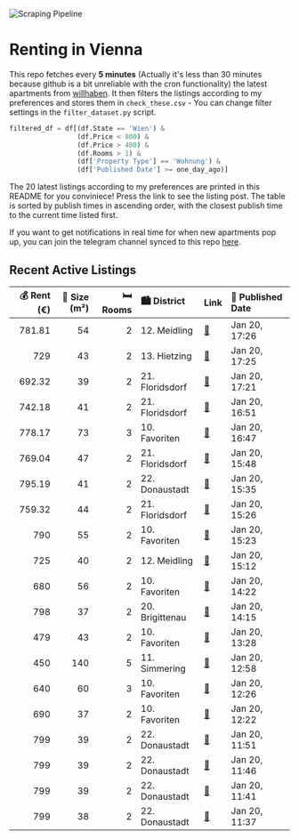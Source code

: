![Scraping Pipeline](https://github.com/AthomsG/renting-in-vienna/actions/workflows/run_pipeline.yml/badge.svg)


# Renting in Vienna

This repo fetches every **5 minutes** (Actually it's less than 30 minutes because github is a bit unreliable with the cron functionality) the latest apartments from [willhaben](https://www.willhaben.at/).
It then filters the listings according to my preferences and stores them in `check_these.csv` - You can change filter settings in the `filter_dataset.py` script.

```python
filtered_df = df[(df.State == 'Wien') & 
                 (df.Price < 800) &
                 (df.Price > 400) &
                 (df.Rooms > 1) &
                 (df['Property Type'] == 'Wohnung') &
                 (df['Published Date'] >= one_day_ago)]
```

The 20 latest listings according to my preferences are printed in this README for you conviniece! Press the link to see the listing post.
The table is sorted by publish times in ascending order, with the closest publish time to the current time listed first.

If you want to get notifications in real time for when new apartments pop up, you can join the telegram channel synced to this repo [here](https://t.me/+1HPAYOf5BSsyNTlk).

## Recent Active Listings

|   💰 Rent (€) |   📏 Size (m²) |   🛏️ Rooms | 🏙️ District     | Link                                                                                                                                                                                                                                                                                                        | 📅 Published Date   |
|-------------:|--------------:|-----------:|:----------------|:------------------------------------------------------------------------------------------------------------------------------------------------------------------------------------------------------------------------------------------------------------------------------------------------------------|:-------------------|
|       781.81 |            54 |          2 | 12. Meidling    | [🔗](https://www.willhaben.at/iad/immobilien/d/mietwohnungen/wien/wien-1120-meidling/2-zimmer-altbau-mit-guter-anbindung-2003990576/)                                                                                                                                                                        | Jan 20, 17:26      |
|       729    |            43 |          2 | 13. Hietzing    | [🔗](https://www.willhaben.at/iad/immobilien/d/mietwohnungen/wien/wien-1130-hietzing/%C3%A4u%C3%9Ferst-exklusive-2-zimmer-wohnung-mit-bestausstattung-%21%21-heizung-&-warmwasser-inklusive-%21%21-1980055710/)                                                                                              | Jan 20, 17:25      |
|       692.32 |            39 |          2 | 21. Floridsdorf | [🔗](https://www.willhaben.at/iad/immobilien/d/mietwohnungen/wien/wien-1210-floridsdorf/gepflegte-studentenwohnungen-mit-einbauk%C3%BCche-in-1210-zu-mieten-1317724224/)                                                                                                                                     | Jan 20, 17:21      |
|       742.18 |            41 |          2 | 21. Floridsdorf | [🔗](https://www.willhaben.at/iad/immobilien/d/mietwohnungen/wien/wien-1210-floridsdorf/gepflegte-studentenwohnungen-mit-einbauk%C3%BCche-in-1210-zu-mieten-1764666987/)                                                                                                                                     | Jan 20, 16:51      |
|       778.17 |            73 |          3 | 10. Favoriten   | [🔗](https://www.willhaben.at/iad/immobilien/d/mietwohnungen/wien/wien-1100-favoriten/unbefristete-3-zimmer-wohnung-mit-guter-anbindung%21-1709112914/)                                                                                                                                                      | Jan 20, 16:47      |
|       769.04 |            47 |          2 | 21. Floridsdorf | [🔗](https://www.willhaben.at/iad/immobilien/d/mietwohnungen/wien/wien-1210-floridsdorf/modernes-2-zimmer-juwel-mit-balkon-nahe-floridsdorf-bahnhof---entspannte-und-naturnahe-umgebung-824346859/)                                                                                                          | Jan 20, 15:48      |
|       795.19 |            41 |          2 | 22. Donaustadt  | [🔗](https://www.willhaben.at/iad/immobilien/d/mietwohnungen/wien/wien-1220-donaustadt/moderne-neubauwohnung-mit-gro%C3%9Fem-balkon-und-abstellraum-nahe-u1-kagraner-platz---im-neuen-wohnviertel-am-langen-felde-1911782186/)                                                                               | Jan 20, 15:35      |
|       759.32 |            44 |          2 | 21. Floridsdorf | [🔗](https://www.willhaben.at/iad/immobilien/d/mietwohnungen/wien/wien-1210-floridsdorf/gepflegte-studentenwohnungen-mit-einbauk%C3%BCche-in-1210-zu-mieten-1311001680/)                                                                                                                                     | Jan 20, 15:26      |
|       790    |            55 |          2 | 10. Favoriten   | [🔗](https://www.willhaben.at/iad/immobilien/d/mietwohnungen/wien/wien-1100-favoriten/dachgeschoss-balkonwohung-hell-2-zimmer-ohne-lift-4.-stock-1274634123/)                                                                                                                                                | Jan 20, 15:23      |
|       725    |            40 |          2 | 12. Meidling    | [🔗](https://www.willhaben.at/iad/immobilien/d/mietwohnungen/wien/wien-1120-meidling/%2Aneues-projekt%2A-urbanes-wohnen-im-wildgarten-ab-01.02.2025-895383341/)                                                                                                                                              | Jan 20, 15:12      |
|       680    |            56 |          2 | 10. Favoriten   | [🔗](https://www.willhaben.at/iad/immobilien/d/mietwohnungen/wien/wien-1100-favoriten/gepflegte-2-zimmer-wohnung-764283474/)                                                                                                                                                                                 | Jan 20, 14:22      |
|       798    |            37 |          2 | 20. Brigittenau | [🔗](https://www.willhaben.at/iad/immobilien/d/mietwohnungen/wien/wien-1200-brigittenau/sehr-sch%C3%B6ne-2-zimmerwohnung---n%C3%A4he-donauinsel-&-handelskai-1066009313/)                                                                                                                                    | Jan 20, 14:15      |
|       479    |            43 |          2 | 10. Favoriten   | [🔗](https://www.willhaben.at/iad/immobilien/d/mietwohnungen/wien/wien-1100-favoriten/sonniger-altbau-in-u1-n%C3%A4he-1050434959/)                                                                                                                                                                           | Jan 20, 13:28      |
|       450    |           140 |          5 | 11. Simmering   | [🔗](https://www.willhaben.at/iad/immobilien/d/mietwohnungen/wien/wien-1110-simmering/ein-helles-zimmer-mit-direktem-terrassenzugang-in-7-zimmer-studenten-wohngemeinschaft-mit-5-schlafzimmern-22-m%C2%B2-terrasse-f%C3%BCr-studentinnen-wg-geeignet-%281-k%C3%BCche-2-badezimmer-und-2-wcs%29-1746791727/) | Jan 20, 12:58      |
|       640    |            60 |          3 | 10. Favoriten   | [🔗](https://www.willhaben.at/iad/immobilien/d/mietwohnungen/wien/wien-1100-favoriten/direkt-vergabe-gemeinde-wohnung-1100-wien-in-einem-guten-anlage-1386479260/)                                                                                                                                           | Jan 20, 12:26      |
|       690    |            37 |          2 | 10. Favoriten   | [🔗](https://www.willhaben.at/iad/immobilien/d/mietwohnungen/wien/wien-1100-favoriten/1100-wien---moderne-neubau---singlewohnung---provisionsfrei---ab-1.02.2025-1429821665/)                                                                                                                                | Jan 20, 12:22      |
|       799    |            39 |          2 | 22. Donaustadt  | [🔗](https://www.willhaben.at/iad/immobilien/d/mietwohnungen/wien/wien-1220-donaustadt/1-monat-mietfrei-in-der-pfalzgasse-29---2-zimmer-wohnung-mit-balkon---erstbezug-in-ruhelage-1609375860/)                                                                                                              | Jan 20, 11:51      |
|       799    |            39 |          2 | 22. Donaustadt  | [🔗](https://www.willhaben.at/iad/immobilien/d/mietwohnungen/wien/wien-1220-donaustadt/pfalzgasse-29---traumhafter-erstbezug-in-ruhelage---1-monat-mietfrei%21-2-zimmer-apartment-mit-balkon-1705094653/)                                                                                                    | Jan 20, 11:46      |
|       799    |            39 |          2 | 22. Donaustadt  | [🔗](https://www.willhaben.at/iad/immobilien/d/mietwohnungen/wien/wien-1220-donaustadt/pfalzgasse-29---1-monat-mietfrei%21-2-zimmer-wohnung-mit-balkon-%7C-traumhafter-erstbezug-in-ruhelage-1283007542/)                                                                                                    | Jan 20, 11:41      |
|       799    |            38 |          2 | 22. Donaustadt  | [🔗](https://www.willhaben.at/iad/immobilien/d/mietwohnungen/wien/wien-1220-donaustadt/pfalzgasse-29---lichtdurchflutet-und-modern:-2-zimmer-wohnung-mit-balkon--erstbezug-in-ruhelage-786080173/)                                                                                                           | Jan 20, 11:37      |

